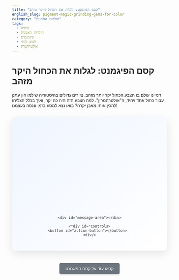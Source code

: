 ```yaml
---
title: "קסם הפיגמנט: לגלות את הכחול היקר מזהב"
english_slug: pigment-magic-grinding-gems-for-color
category: "תולדות האמנות"
tags:
  - כימיה
  - תולדות האמנות
  - פיגמנטים
  - לפיס לזולי
  - אולטרהמרין
---
```

# קסם הפיגמנט: לגלות את הכחול היקר מזהב

דמיינו עולם בו הצבע הכחול יקר יותר מזהב. ציירים גדולים בהיסטוריה שילמו הון עתק עבור כחול אחד ויחיד, ה"אולטרהמרין". למה הצבע הזה היה כה יקר, ואיך בכלל הצליחו להכין אותו מאבן יקרה? בואו נצא למסע בזמן וננסה בעצמנו!

<div id="pigment-app">
  <div id="app-container">
    <div id="stage-display">
      <!-- Material representations go here -->
      <div class="material-container">
          <div id="raw-stone" class="stage-item">
            <img src="https://via.placeholder.com/180x150?text=Lapis+Lazuli" alt="גוש לפיס לזולי גולמי">
            <p>גוש לפיס לזולי גולמי</p>
          </div>
          <div id="broken-pieces" class="stage-item">
             <img src="https://via.placeholder.com/160x130?text=Broken+Pieces" alt="שברים גסים">
            <p>שברים גסים</p>
          </div>
           <div id="fine-powder" class="stage-item">
             <img src="https://via.placeholder.com/140x110?text=Fine+Powder" alt="אבקה עדינה">
            <p>אבקה דקה לאחר טחינה</p>
          </div>
          <div id="paste-mixture" class="stage-item">
             <img src="https://via.placeholder.com/150x120?text=Paste+Mixture" alt="תערובת עם דבק">
            <p>תערובת עם שעווה ושרף</p>
          </div>
           <div id="pure-pigment" class="stage-item">
             <img src="https://via.placeholder.com/100x100?text=Ultramarine" alt="פיגמנט אולטרהמרין טהור">
            <p>פיגמנט אולטרהמרין טהור<br>(כחול עמוק ומרהיב)</p>
          </div>
      </div>
       <div id="waste-product">
          <img src="https://via.placeholder.com/80x80?text=Waste" alt="פסולת">
          <p id="waste-text">פסולת (שיירים וזיהומים)</p>
      </div>
    </div>

    <div id="message-area"></div>

    <div id="controls">
      <button id="action-button"></button>
    </div>

  </div>
</div>

<style>
  /* Import a nice font if possible, otherwise use a system font */
  /* @import url('https://fonts.googleapis.com/css2?family=Noto+Sans+Hebrew:wght@400;700&display=swap'); */

  #pigment-app {
    font-family: 'Noto Sans Hebrew', sans-serif, Arial, sans-serif;
    direction: rtl;
    text-align: center;
    margin: 30px auto;
    max-width: 700px;
    border: none;
    padding: 30px;
    border-radius: 12px;
    background: linear-gradient(to bottom right, #eef5ff, #ffffff); /* Subtle gradient */
    box-shadow: 0 10px 30px rgba(0, 0, 0, 0.1); /* Soft shadow */
    overflow: hidden;
    color: #333;
  }

  #app-container {
      display: flex;
      flex-direction: column;
      align-items: center;
      gap: 25px; /* Space out sections */
  }

  #stage-display {
      display: flex;
      justify-content: center;
      align-items: flex-end; /* Align waste to bottom */
      min-height: 250px; /* Ensure space */
      gap: 40px; /* More space between main item and waste */
      width: 100%;
      position: relative; /* For positioning material-container */
  }

  .material-container { /* Wrapper for stage items for absolute positioning */
      position: relative;
      width: 200px; /* Fixed width to contain items */
      height: 250px; /* Fixed height */
      display: flex;
      align-items: center; /* Center content vertically */
      justify-content: center; /* Center content horizontally */
  }


  .stage-item {
      position: absolute; /* Position items absolutely within the container */
      top: 0;
      left: 0;
      right: 0;
      bottom: 0;
      display: flex; /* Use flex for content alignment */
      flex-direction: column;
      align-items: center;
      justify-content: center; /* Center item content */
      opacity: 0; /* Hidden by default */
      visibility: hidden; /* Also hide from screen readers when not visible */
      transition: opacity 0.8s ease-in-out, visibility 0.8s ease-in-out; /* Fade transition */
      text-align: center;
      padding: 10px;
  }

  .stage-item.active {
      opacity: 1;
      visibility: visible;
      /* Optional: Add a subtle entrance animation */
      /* transform: scale(1); */
  }


  .stage-item img {
       max-width: 100%; /* Ensure images fit */
       max-height: 180px; /* Control image height */
       display: block;
       margin-bottom: 10px;
       transition: transform 0.4s ease-in-out; /* Smooth transition for transforms */
  }

   /* Subtle interaction hint on hover for the active item */
  .stage-item.active img {
       cursor: pointer; /* Indicate interactivity */
  }

  .stage-item.active img:hover {
      transform: translateY(-5px); /* Lift effect on hover */
  }


  .stage-item p {
      font-size: 0.95em;
      color: #555;
      font-weight: normal;
  }

  #pure-pigment img {
      border: 3px solid #1a4d80; /* Stronger visual cue */
      border-radius: 8px;
      padding: 5px; /* Add padding inside border */
      background-color: white; /* Ensure border is visible */
  }

  #waste-product {
      display: flex;
      flex-direction: column;
      align-items: center;
      justify-content: flex-end;
      width: 100px;
      min-height: 150px;
      opacity: 0; /* Initially hidden */
      transition: opacity 1s ease-in-out; /* Slow fade in */
  }

  #waste-product img {
      max-width: 80px;
      display: block;
      margin-bottom: 5px;
      opacity: 0; /* Managed by JS/CSS transition */
      transition: opacity 1s ease-in-out 0.5s; /* Fade in after a short delay */
  }

  #waste-text {
      font-size: 0.8em;
      color: #888;
      opacity: 0; /* Managed by JS/CSS transition */
      transition: opacity 1s ease-in-out 0.5s; /* Fade in after a short delay */
  }

  #controls {
      margin-top: 15px;
  }

  #action-button {
      padding: 12px 25px;
      font-size: 1.1em;
      cursor: pointer;
      background-color: #007bff;
      color: white;
      border: none;
      border-radius: 6px;
      transition: background-color 0.3s ease, transform 0.1s ease;
      font-weight: bold;
      box-shadow: 0 4px 10px rgba(0, 123, 255, 0.3);
  }

  #action-button:hover {
      background-color: #0056b3;
  }

  #action-button:active {
      transform: scale(0.98);
      box-shadow: 0 2px 5px rgba(0, 123, 255, 0.5);
  }


  #action-button:disabled {
      background-color: #cccccc;
      cursor: not-allowed;
      box-shadow: none;
      transform: none;
  }

  #message-area {
      margin-top: 15px;
      min-height: 1.5em; /* Ensure space even when empty */
      font-size: 1.1em;
      color: #333;
      font-weight: normal;
      transition: color 0.5s ease, opacity 0.5s ease;
      opacity: 1;
  }

  /* Style for the Explanation Toggle Button */
  #show-explanation-btn {
      display: block;
      margin: 40px auto 20px auto;
      padding: 10px 20px;
      font-size: 1em;
      cursor: pointer;
      background-color: #6c757d; /* Grey button */
      color: white;
      border: none;
      border-radius: 5px;
      transition: background-color 0.3s ease, box-shadow 0.3s ease;
      box-shadow: 0 2px 5px rgba(0,0,0,0.2);
      font-weight: normal;
  }

  #show-explanation-btn:hover {
      background-color: #5a6268;
      box-shadow: 0 4px 8px rgba(0,0,0,0.3);
  }

  #explanation {
      margin-top: 20px;
      padding: 25px;
      border: none;
      background-color: #eef5ff; /* Light blue background */
      border-radius: 8px;
      text-align: right;
      display: none; /* Initially hidden */
      box-shadow: inset 0 0 10px rgba(0,0,0,0.05);
      line-height: 1.7;
      color: #333;
  }

  #explanation h2 {
      color: #1a4d80;
      margin-top: 0;
      margin-bottom: 15px;
      border-bottom: 2px solid #b3e0ff;
      padding-bottom: 8px;
      font-size: 1.6em;
      font-weight: bold;
  }

  #explanation h3 {
      color: #4d8cd9;
      margin-top: 20px;
      margin-bottom: 10px;
      border-bottom: 1px solid #b3e0ff;
      padding-bottom: 4px;
      font-size: 1.3em;
      font-weight: bold;
  }

  #explanation p {
      margin-bottom: 15px;
  }
</style>

<button id="show-explanation-btn">קראו עוד על קסם הפיגמנט</button>

<div id="explanation">
  <h2>הבנת הפיגמנטים: מבט לעומק</h2>

  <h3>מהו פיגמנט?</h3>
  <p>פיגמנט הוא חומר צבעוני, לרוב בצורת אבקה דקה, המשמש לצביעת חומרים אחרים. בשונה מצבענים (Dyes) הנמסים במדיום, פיגמנטים נשארים כחלקיקים מוצקים המפוזרים בתוכו (כמו שמן, מים, אקריליק). הם מעניקים צבע על ידי בליעה והחזרה של אורכי גל ספציפיים מתוך אור השמש הפוגע בהם. עמידותם, כוח הכיסוי שלהם והגוון המדויק שלהם הופכים אותם למרכיב קריטי באמנות.</p>

  <h3>מקורות היסטוריים לפיגמנטים</h3>
  <p>מאז ימי האדם הקדמון במערות לסקו ועד ימי הרנסנס המפוארים, אמנים שאבו פיגמנטים ממקורות טבעיים שונים: מינרלים שנכרו מהאדמה (כמו אוכרה אדומות וצהובות, מלאכיט ירוק), חומרים צמחיים (שורשים, עלים ופרחים כמו אינדיגו לכחול או זעפרן לצהוב), ואפילו יצורים חיים (כמו צבעי ארגמן מחלזונות ימיים או אדום קוצ'יניל מכנימות). כל מקור סיפק מגוון מוגבל של גוונים ודרש תהליך הפקה ספציפי.</p>

  <h3>האתגר הכחול: למה היה כה קשה להשיג כחול יציב ועמוק?</h3>
  <p>בעוד שגוונים אדומים, צהובים, חומים ושחורים היו זמינים יחסית ממקורות אדמה נפוצים, השגת פיגמנט כחול עמוק, בוהק, ויציב שלא ידהה בחשיפה לאור או לחומרים אחרים היוותה אתגר עצום. פיגמנטים כחולים רבים על בסיס צמחי נטו לדהות במהירות. המינרל אזוריט סיפק גוון כחול יפה, אך היה פחות יציב ונטה להפוך לירוק בתנאי לחות. הצורך בצבע כחול עשיר וקבוע, שיוכל להעניק חיים ליצירות האמנות, הוביל לחיפוש אחר המקור הנדיר והמושלם.</p>

  <h3>לפיס לזולי ואולטרהמרין: האבן הקדושה והצבע המלכותי</h3>
  <p>המקור הנחשק והיוקרתי ביותר לצבע כחול היסטורי היה המינרל לפיס לזולי - אבן חצי יקרה עם גוון כחול עמוק, הנכרית בעיקר במכרות מבודדים וקשים לגישה בהרי אפגניסטן. מהאבן הזו הופק פיגמנט ה"אולטרהמרין", ששמו בלטינית, "מעבר לים" (ultra + mare), מעיד על מקורו הרחוק. האולטרהמרין הטבעי היה ידוע לא רק בכחול העשיר והטהור שלו, אלא גם ביציבותו יוצאת הדופן לאורך מאות שנים.</p>

  <h3>תהליך ההפקה ההיסטורי: קסם של כימיה ומלאכה</h3>
  <p>הפקת פיגמנט אולטרהמרין מלפיס לזולי לא הייתה פשוטה כמו טחינת אבן. לפיס לזולי מכיל מלבד הספירוליט הכחול (המרכיב הצבעוני העיקרי) גם מינרלים אחרים כמו קלציט (לבן) ופיריט (זהוב), וזיהומים אחרים. טחינת האבן כולה הייתה מניבה צבע כחול אפרפר, עכור ולא עמיד. הסוד היה להפריד את גרגירי הספירוליט הטהורים. זאת עשו באמצעות תהליך מורכב שכלל: שבירה גסה, טחינה דקה לאבקה, ערבוב האבקה עם תערובת דביקה של שעווה, שרף ועטרן (ששימשה כ'מגנט' לגרגרי הפיגמנט הכחול), ולבסוף - לישה איטית וממושכת של הבצק שנוצר במים חמים. במהלך הלישה, הדבק המקשר היה לוכד את גרגירי הספירוליט הקלים והטהורים ו'מושך' אותם החוצה, בעוד שהזיהומים הכבדים יותר שקעו והקלים צפו או נשטפו. תהליך זה היה ארוך, מפרך, ודרש מיומנות רבה, והניב כמות קטנה להפליא של פיגמנט טהור מכל כמות של אבן גולמית.</p>

  <h3>כחול יקר מזהב: סיפורו של יוקר בלתי נתפס</h3>
  <p>נדירות המקור (אבן לפיס לזולי איכותית הגיעה רק מאזור אחד מרוחק), הקושי והמיומנות הנדרשים בתהליך ההפרדה והטיהור, וכמות הפיגמנט הטהור הזעומה שניתן היה להפיק, הפכו את אולטרהמרין הטבעי לפיגמנט היקר ביותר בפלטת האמנים. בתקופות מסוימות, מחירו עלה על מחיר זהב במשקלו! עובדה זו הגבילה את השימוש בו ליצירות החשובות ביותר, לרוב להדגשת פרטים מרכזיים כמו גלימות של דמויות קדושות או שמיים באיקונות ובציורי קיר חשובים, ורק עבור פטרונים אמידים במיוחד.</p>

  <h3>המהפכה הסינתטית: כחול לכולם</h3>
  <p>רק במאה ה-19, עם התפתחות הכימיה המודרנית, הצליחו מדענים (לאחר אתגר ופרס שפורסם בצרפת) לפתח תהליך לייצור אולטרהמרין סינתטי. הפיגמנט הסינתטי היה זהה כמעט לחלוטין מבחינה כימית לאולטרהמרין הטבעי, אך ניתן היה לייצרו בכמויות תעשייתיות ובעלות נמוכה בהרבה. המצאה זו חוללה מהפכה בעולם האמנות: פיגמנט הכחול העמוק והיציב, שהיה בעבר נחלתם הבלעדית של עשירים, הפך לפתע נגיש לכל אמן. זה איפשר שימוש נרחב וחופשי יותר בצבע הכחול ביצירות שנוצרו מאותה תקופה ואילך, ותרם לגוון ולעושר החזותי של האמנות המודרנית.</p>
</div>


<script>
  document.addEventListener('DOMContentLoaded', () => {
    const stages = [
      { id: 'raw-stone', button: '1. שבור גס', message: 'מתחילים עם גוש לפיס לזולי, אבן יקרה שהגיעה ממרחק.' },
      { id: 'broken-pieces', button: '2. טחן במכתש', message: 'שוברים את האבן לחלקים קטנים יותר, אך עדיין גסים.' },
      { id: 'fine-powder', button: '3. ערבב עם דבק מקשר', message: 'טוחנים היטב לאבקה דקה מאוד. כעת הזיהומים מעורבבים בפנים.' },
      { id: 'paste-mixture', button: '4. הפרד וטהר (לישה במים)', message: 'מערבבים את האבקה עם תערובת של שעווה ושרף ליצירת משחה דביקה.' },
      { id: 'pure-pigment', button: 'סיים! צפו בפיגמנט הטהור.', message: 'באמצעות לישה עדינה במים, הדבק המקשר מושך את גרגרי הפיגמנט הכחול הטהור, ומשאיר את הזיהומים מאחור.' }
    ];

    let currentStageIndex = 0;
    const actionButton = document.getElementById('action-button');
    const messageArea = document.getElementById('message-area');
    const stageItems = document.querySelectorAll('.stage-item');
    const wasteProduct = document.getElementById('waste-product');
    const wasteImage = wasteProduct.querySelector('img');
    const wasteText = document.getElementById('waste-text');
    const explanationDiv = document.getElementById('explanation');
    const showExplanationBtn = document.getElementById('show-explanation-btn');

    function updateStageDisplay() {
      // Set button text immediately
      actionButton.textContent = stages[currentStageIndex].button;
      // Set message immediately
      messageArea.textContent = stages[currentStageIndex].message;

      // Update active stage visibility with a slight delay to ensure smooth transition
      setTimeout(() => {
          stageItems.forEach(item => {
              item.classList.remove('active');
          });
           const activeStageItem = document.getElementById(stages[currentStageIndex].id);
           activeStageItem.classList.add('active');
      }, 50); // Small delay to allow CSS changes to register before adding 'active'


      // Show waste only at the final stage with fade-in
      if (currentStageIndex === stages.length - 1) {
         wasteProduct.style.opacity = 1;
         wasteImage.style.opacity = 1; // Fade in image and text specifically
         wasteText.style.opacity = 1;
         actionButton.disabled = true;
         actionButton.style.boxShadow = 'none'; // Remove shadow when disabled
         actionButton.style.cursor = 'default'; // Change cursor when disabled
      } else {
         // Ensure waste is hidden until the final stage
         wasteProduct.style.opacity = 0;
         wasteImage.style.opacity = 0;
         wasteText.style.opacity = 0;
         actionButton.disabled = false;
         actionButton.style.boxShadow = '0 4px 10px rgba(0, 123, 255, 0.3)'; // Restore shadow
         actionButton.style.cursor = 'pointer'; // Restore cursor
      }
    }

    actionButton.addEventListener('click', () => {
      if (currentStageIndex < stages.length - 1) {
        currentStageIndex++;
        updateStageDisplay();
      }
      // No need for else, button is disabled at the final stage
    });

     // Toggle explanation visibility
    showExplanationBtn.addEventListener('click', () => {
        const isHidden = explanationDiv.style.display === 'none' || explanationDiv.style.display === '';
        explanationDiv.style.display = isHidden ? 'block' : 'none';
        showExplanationBtn.textContent = isHidden ? 'הסתר הסבר' : 'קראו עוד על קסם הפיגמנט';
    });

    // Initial display setup
    updateStageDisplay(); // Call to set initial state
  });
</script>
```